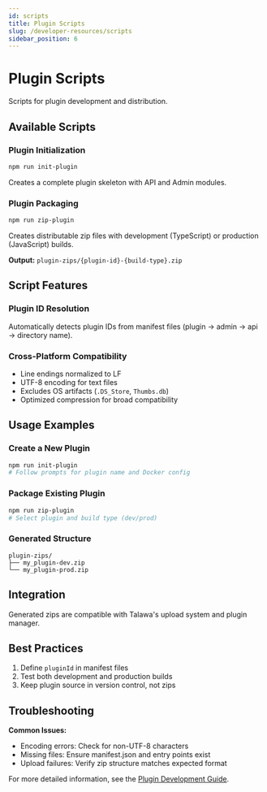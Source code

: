```yaml
---
id: scripts
title: Plugin Scripts
slug: /developer-resources/scripts
sidebar_position: 6
---
```


# Plugin Scripts

Scripts for plugin development and distribution.

## Available Scripts

### Plugin Initialization

```bash
npm run init-plugin
```

Creates a complete plugin skeleton with API and Admin modules.

### Plugin Packaging

```bash
npm run zip-plugin
```

Creates distributable zip files with development (TypeScript) or production (JavaScript) builds.

**Output:** `plugin-zips/{plugin-id}-{build-type}.zip`

## Script Features

### Plugin ID Resolution

Automatically detects plugin IDs from manifest files (plugin → admin → api → directory name).

### Cross-Platform Compatibility

- Line endings normalized to LF
- UTF-8 encoding for text files
- Excludes OS artifacts (`.DS_Store`, `Thumbs.db`)
- Optimized compression for broad compatibility

## Usage Examples

### Create a New Plugin

```bash
npm run init-plugin
# Follow prompts for plugin name and Docker config
```

### Package Existing Plugin

```bash
npm run zip-plugin
# Select plugin and build type (dev/prod)
```

### Generated Structure

```
plugin-zips/
├── my_plugin-dev.zip
└── my_plugin-prod.zip
```

## Integration

Generated zips are compatible with Talawa's upload system and plugin manager.

## Best Practices

1. Define `pluginId` in manifest files
2. Test both development and production builds
3. Keep plugin source in version control, not zips

## Troubleshooting

**Common Issues:**

- Encoding errors: Check for non-UTF-8 characters
- Missing files: Ensure manifest.json and entry points exist
- Upload failures: Verify zip structure matches expected format

For more detailed information, see the [Plugin Development Guide](./plugin-development.md).

